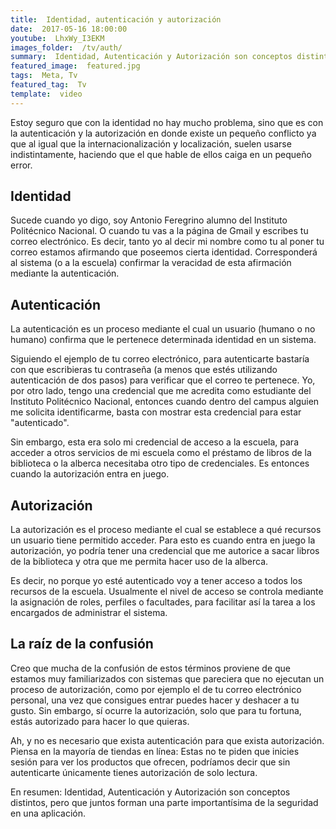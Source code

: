 ```yaml
---
title:  Identidad, autenticación y autorización
date:  2017-05-16 18:00:00
youtube:  LhxWy_I3EKM
images_folder:  /tv/auth/
summary:  Identidad, Autenticación y Autorización son conceptos distintos, pero que juntos forman una parte importantísima de la seguridad en una aplicación.
featured_image:  featured.jpg
tags:  Meta, Tv
featured_tag:  Tv
template:  video
---
```


Estoy seguro que con la identidad no hay mucho problema, sino que es con la autenticación y la autorización en donde existe un pequeño conflicto ya que al igual que la internacionalización y localización, suelen usarse indistintamente, haciendo que el que hable de ellos caiga en un pequeño error. 

## Identidad  
Sucede cuando yo digo, soy Antonio Feregrino alumno del Instituto Politécnico Nacional. O cuando tu vas a la página de Gmail y escribes tu correo electrónico. Es decir, tanto yo al decir mi nombre como tu al poner tu correo estamos afirmando que poseemos cierta identidad. Corresponderá al sistema (o a la escuela) confirmar la veracidad de esta afirmación mediante la autenticación.


## Autenticación  
La autenticación es un proceso mediante el cual un usuario (humano o no humano) confirma que le pertenece determinada identidad en un sistema.

Siguiendo el ejemplo de tu correo electrónico, para autenticarte bastaría con que escribieras tu contraseña (a menos que estés utilizando autenticación de dos pasos) para verificar que el correo te pertenece. Yo, por otro lado, tengo una credencial que me acredita como estudiante del Instituto Politécnico Nacional, entonces cuando dentro del campus alguien me solicita identificarme, basta con mostrar esta credencial para estar "autenticado". 

Sin embargo, esta era solo mi credencial de acceso a la escuela, para acceder a otros servicios de mi escuela como el préstamo de libros de la biblioteca o la alberca necesitaba otro tipo de credenciales. Es entonces cuando la autorización entra en juego.

## Autorización  

La autorización es el proceso mediante el cual se establece a qué recursos un usuario tiene permitido acceder. Para esto es cuando entra en juego la autorización, yo podría tener una credencial que me autorice a sacar libros de la biblioteca y otra que me permita hacer uso de la alberca.

Es decir, no porque yo esté autenticado voy a tener acceso a todos los recursos de la escuela. Usualmente el nivel de acceso se controla mediante la asignación de roles, perfiles o facultades, para facilitar así la tarea a los encargados de administrar el sistema.

## La raíz de la confusión  

Creo que mucha de la confusión de estos términos proviene de que estamos muy familiarizados con sistemas que pareciera que no ejecutan un proceso de autorización, como por ejemplo el de tu correo electrónico personal, una vez que consigues entrar puedes hacer y deshacer a tu gusto. Sin embargo, sí ocurre la autorización, solo que para tu fortuna, estás autorizado para hacer lo que quieras.

Ah, y no es necesario que exista autenticación para que exista autorización. Piensa en la mayoría de tiendas en línea: Estas no te piden que inicies sesión para ver los productos que ofrecen, podríamos decir que sin autenticarte únicamente tienes autorización de solo lectura.

En resumen: Identidad, Autenticación y Autorización son conceptos distintos, pero que juntos forman una parte importantísima de la seguridad en una aplicación.  
